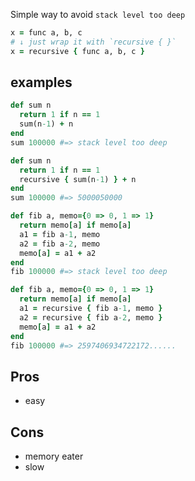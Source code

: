 Simple way to avoid `stack level too deep`

```ruby
x = func a, b, c
# ↓ just wrap it with `recursive { }`
x = recursive { func a, b, c }
```

## examples

```ruby
def sum n
  return 1 if n == 1
  sum(n-1) + n
end
sum 100000 #=> stack level too deep

def sum n
  return 1 if n == 1
  recursive { sum(n-1) } + n
end
sum 100000 #=> 5000050000
```

```ruby
def fib a, memo={0 => 0, 1 => 1}
  return memo[a] if memo[a]
  a1 = fib a-1, memo
  a2 = fib a-2, memo
  memo[a] = a1 + a2
end
fib 100000 #=> stack level too deep

def fib a, memo={0 => 0, 1 => 1}
  return memo[a] if memo[a]
  a1 = recursive { fib a-1, memo }
  a2 = recursive { fib a-2, memo }
  memo[a] = a1 + a2
end
fib 100000 #=> 2597406934722172......
```

## Pros
- easy

## Cons
- memory eater
- slow
